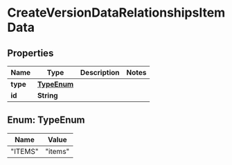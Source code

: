 
# CreateVersionDataRelationshipsItemData

## Properties
Name | Type | Description | Notes
------------ | ------------- | ------------- | -------------
**type** | [**TypeEnum**](#TypeEnum) |  | 
**id** | **String** |  | 


<a name="TypeEnum"></a>
## Enum: TypeEnum
Name | Value
---- | -----
"ITEMS" | &quot;items&quot;



